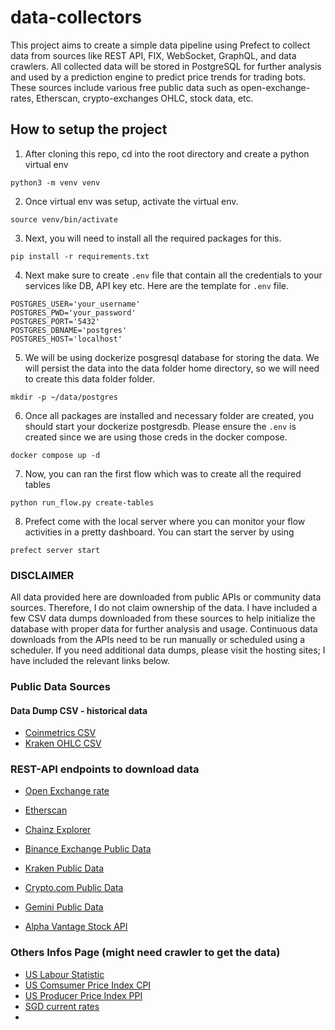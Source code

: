 # data-collectors 

This project aims to create a simple data pipeline using Prefect to collect data from sources like REST API, FIX, WebSocket, GraphQL, and data crawlers. All collected data will be stored in PostgreSQL for further analysis and used by a prediction engine to predict price trends for trading bots. These sources include various free public data such as open-exchange-rates, Etherscan, crypto-exchanges OHLC, stock data, etc.


## How to setup the project 

1. After cloning this repo, cd into the root directory and create a python virtual env
```
python3 -m venv venv
```

2. Once virtual env was setup, activate the virtual env. 
```
source venv/bin/activate
```

3. Next, you will need to install all the required packages for this. 
```
pip install -r requirements.txt
```

4. Next make sure to create `.env` file that contain all the credentials to your services like DB, API key etc. Here are the template for `.env` file.
```
POSTGRES_USER='your_username' 
POSTGRES_PWD='your_password' 
POSTGRES_PORT='5432'
POSTGRES_DBNAME='postgres'
POSTGRES_HOST='localhost'
```

5. We will be using dockerize posgresql database for storing the data. We will persist the data into the data folder home directory, so we will need to create this data folder folder. 
```
mkdir -p ~/data/postgres
```

6. Once all packages are installed and necessary folder are created, you should start your dockerize postgresdb. Please ensure the `.env` is created since we are using those creds in the docker compose. 
```
docker compose up -d 
```

7. Now, you can ran the first flow which was to create all the required tables
```
python run_flow.py create-tables
```

8. Prefect come with the local server where you can monitor your flow activities in a pretty dashboard. You can start the server by using 
```
prefect server start
```


### DISCLAIMER
All data provided here are downloaded from public APIs or community data sources. Therefore, I do not claim ownership of the data. I have included a few CSV data dumps downloaded from these sources to help initialize the database with proper data for further analysis and usage. Continuous data downloads from the APIs need to be run manually or scheduled using a scheduler. If you need additional data dumps, please visit the hosting sites; I have included the relevant links below.


### Public Data Sources
#### Data Dump CSV - historical data 
- [Coinmetrics CSV](https://coinmetrics.io/community-network-data/)
- [Kraken OHLC CSV](https://support.kraken.com/hc/en-us/articles/360047124832-Downloadable-historical-OHLCVT-Open-High-Low-Close-Volume-Trades-data)
  
### REST-API endpoints to download data 
- [Open Exchange rate](https://docs.openexchangerates.org/reference/api-introduction)

- [Etherscan](https://docs.etherscan.io/) 
- [Chainz Explorer](https://chainz.cryptoid.info/api.dws)
- [Binance Exchange Public Data](https://github.com/binance/binance-spot-api-docs/blob/master/rest-api.md#klinecandlestick-data)
- [Kraken Public Data](https://docs.kraken.com/rest/#tag/Spot-Market-Data/operation/getOHLCData)
- [Crypto.com Public Data](https://exchange-docs.crypto.com/exchange/v1/rest-ws/index.html?python#public-get-candlestick)
- [Gemini Public Data](https://docs.gemini.com/rest-api/#symbols)
- [Alpha Vantage Stock API](https://www.alphavantage.co/documentation/)

### Others Infos Page (might need crawler to get the data)
- [US Labour Statistic](https://www.bls.gov/news.release/empsit.a.htm)
- [US Comsumer Price Index CPI](https://www.bls.gov/news.release/cpi.nr0.htm)
- [US Producer Price Index PPI](https://www.bls.gov/news.release/ppi.nr0.htm)
- [SGD current rates](https://www.sgrates.com/bankrate/dbs.html)
- 
